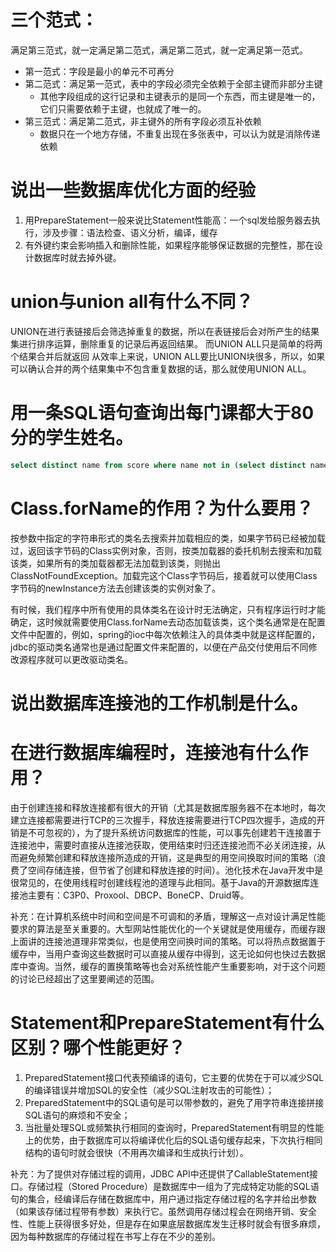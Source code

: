 三个范式：
=========
满足第三范式，就一定满足第二范式，满足第二范式，就一定满足第一范式。
* 第一范式：字段是最小的单元不可再分
* 第二范式：满足第一范式，表中的字段必须完全依赖于全部主键而非部分主键
    * 其他字段组成的这行记录和主键表示的是同一个东西，而主键是唯一的，它们只需要依赖于主键，也就成了唯一的。
* 第三范式：满足第二范式，非主键外的所有字段必须互补依赖
    * 数据只在一个地方存储，不重复出现在多张表中，可以认为就是消除传递依赖

说出一些数据库优化方面的经验
===========
1. 用PrepareStatement一般来说比Statement性能高：一个sql发给服务器去执行，涉及步骤：语法检查、语义分析，编译，缓存
2. 有外键约束会影响插入和删除性能，如果程序能够保证数据的完整性，那在设计数据库时就去掉外键。

union与union all有什么不同？
==========
UNION在进行表链接后会筛选掉重复的数据，所以在表链接后会对所产生的结果集进行排序运算，删除重复的记录后再返回结果。
而UNION ALL只是简单的将两个结果合并后就返回
从效率上来说，UNION ALL要比UNION块很多，所以，如果可以确认合并的两个结果集中不包含重复数据的话，那么就使用UNION ALL。

用一条SQL语句查询出每门课都大于80分的学生姓名。
====================
```sql
select distinct name from score where name not in (select distinct name from score where socre <= 80);
```

Class.forName的作用？为什么要用？
==================
按参数中指定的字符串形式的类名去搜索并加载相应的类，如果字节码已经被加载过，返回该字节码的Class实例对象，否则，按类加载器的委托机制去搜索和加载该类，如果所有的类加载器都无法加载到该类，则抛出ClassNotFoundException。加载完这个Class字节码后，接着就可以使用Class字节码的newInstance方法去创建该类的实例对象了。

有时候，我们程序中所有使用的具体类名在设计时无法确定，只有程序运行时才能确定，这时候就需要使用Class.forName去动态加载该类，这个类名通常是在配置文件中配置的，例如，spring的ioc中每次依赖注入的具体类中就是这样配置的，jdbc的驱动类名通常也是通过配置文件来配置的，以便在产品交付使用后不同修改源程序就可以更改驱动类名。


说出数据库连接池的工作机制是什么。
================

在进行数据库编程时，连接池有什么作用？
========
由于创建连接和释放连接都有很大的开销（尤其是数据库服务器不在本地时，每次建立连接都需要进行TCP的三次握手，释放连接需要进行TCP四次握手，造成的开销是不可忽视的），为了提升系统访问数据库的性能，可以事先创建若干连接置于连接池中，需要时直接从连接池获取，使用结束时归还连接池而不必关闭连接，从而避免频繁创建和释放连接所造成的开销，这是典型的用空间换取时间的策略（浪费了空间存储连接，但节省了创建和释放连接的时间）。池化技术在Java开发中是很常见的，在使用线程时创建线程池的道理与此相同。基于Java的开源数据库连接池主要有：C3P0、Proxool、DBCP、BoneCP、Druid等。

补充：在计算机系统中时间和空间是不可调和的矛盾，理解这一点对设计满足性能要求的算法是至关重要的。大型网站性能优化的一个关键就是使用缓存，而缓存跟上面讲的连接池道理非常类似，也是使用空间换时间的策略。可以将热点数据置于缓存中，当用户查询这些数据时可以直接从缓存中得到，这无论如何也快过去数据库中查询。当然，缓存的置换策略等也会对系统性能产生重要影响，对于这个问题的讨论已经超出了这里要阐述的范围。


Statement和PrepareStatement有什么区别？哪个性能更好？
==========
1. PreparedStatement接口代表预编译的语句，它主要的优势在于可以减少SQL的编译错误并增加SQL的安全性（减少SQL注射攻击的可能性）；
2. PreparedStatement中的SQL语句是可以带参数的，避免了用字符串连接拼接SQL语句的麻烦和不安全；
3. 当批量处理SQL或频繁执行相同的查询时，PreparedStatement有明显的性能上的优势，由于数据库可以将编译优化后的SQL语句缓存起来，下次执行相同结构的语句时就会很快（不用再次编译和生成执行计划）。

补充：为了提供对存储过程的调用，JDBC API中还提供了CallableStatement接口。存储过程（Stored Procedure）是数据库中一组为了完成特定功能的SQL语句的集合，经编译后存储在数据库中，用户通过指定存储过程的名字并给出参数（如果该存储过程带有参数）来执行它。虽然调用存储过程会在网络开销、安全性、性能上获得很多好处，但是存在如果底层数据库发生迁移时就会有很多麻烦，因为每种数据库的存储过程在书写上存在不少的差别。